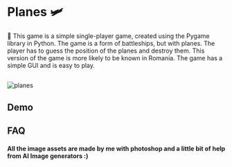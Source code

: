 
# Planes 🛩️

🔘 This game is a simple single-player game, created using the Pygame library in Python. The game is a form of battleships, but with planes. The player has to guess the position of the planes and destroy them. This version of the game is more likely to be known in Romania. The game has a simple GUI and is easy to play.


##

![planes](https://github.com/CatalinGiga/Planes---Battleships-Modified-Version/assets/146859638/22697a8f-a4c2-4ffd-b142-13414ec0aef1)

## Demo




## FAQ

#### All the image assets are made by me with photoshop and a little bit of help from AI Image generators :)

